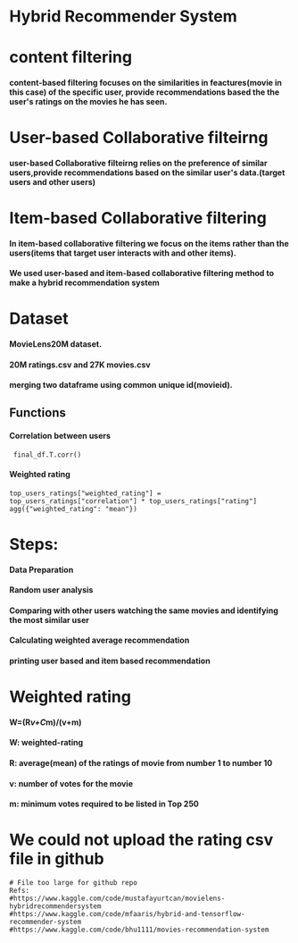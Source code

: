 # Hybrid Recommender System

# content filtering
#### content-based filtering focuses on the similarities in feactures(movie in this case) of the specific user, provide recommendations based the the user's ratings on the movies he has seen.

# User-based Collaborative filteirng
#### user-based Collaborative filteirng relies on the preference of similar users,provide recommendations based on the similar user's data.(target users and other users)
# Item-based Collaborative filtering
#### In item-based collaborative filtering we focus on the items rather than the users(items that target user interacts with and other items).

#### We used user-based and item-based collaborative filtering method to make a hybrid recommendation system

# Dataset
#### MovieLens20M dataset.
#### 20M ratings.csv and 27K movies.csv
#### merging two dataframe using common unique id(movieid).

## Functions
#### Correlation between users
``` final_df.T.corr()```

#### Weighted rating 

```top_users_ratings["weighted_rating"] = top_users_ratings["correlation"] * top_users_ratings["rating"]```
```agg({"weighted_rating": "mean"})  ``` 

# Steps:
#### Data Preparation
#### Random user analysis
#### Comparing with other users watching the same movies and identifying the most similar user
#### Calculating weighted average recommendation
#### printing user based and item based recommendation


# Weighted rating
#### W=(R*v+C*m)/(v+m)
#### W: weighted-rating
#### R: average(mean) of the ratings of movie from number 1 to number 10
#### v:  number of votes for the movie
#### m: minimum votes required to be listed in Top 250


# We could not upload the rating csv file in github
    # File too large for github repo
    Refs:
    #https://www.kaggle.com/code/mustafayurtcan/movielens-hybridrecommendersystem
    #https://www.kaggle.com/code/mfaaris/hybrid-and-tensorflow-recommender-system
    #https://www.kaggle.com/code/bhu1111/movies-recommendation-system
